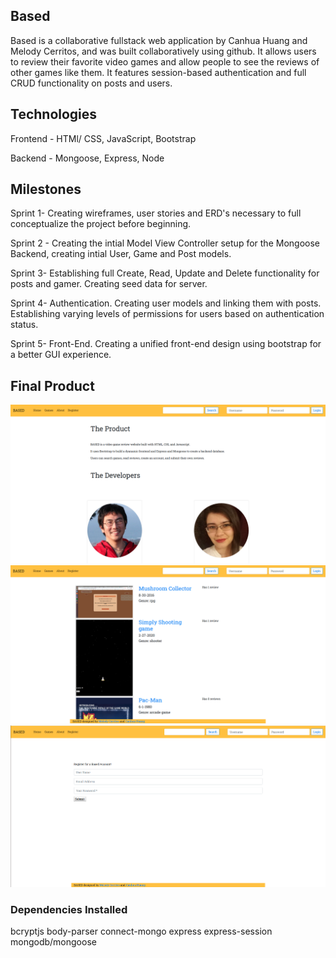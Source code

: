 ## Based
Based is a collaborative fullstack web application by Canhua Huang and Melody Cerritos, and was built collaboratively using github. It allows users to review their favorite video games and allow people to see the reviews of other games like them. It features session-based authentication and full CRUD functionality on posts and users. 

## Technologies

Frontend - HTMl/ CSS, JavaScript, Bootstrap

Backend - Mongoose, Express, Node

## Milestones

Sprint 1- Creating wireframes, user stories and ERD's necessary to full conceptualize the project before beginning. 

Sprint 2 - Creating the intial Model View Controller setup for the Mongoose Backend, creating intial User, Game and Post models. 

Sprint 3- Establishing full Create, Read, Update and Delete functionality for posts and gamer. Creating seed data for server. 

Sprint 4- Authentication. Creating user models and linking them with posts. Establishing varying levels of permissions for users based on authentication status. 

Sprint 5- Front-End. Creating a unified front-end design using bootstrap for a better GUI experience. 


## Final Product

![about](./public/images/about.png)
![allGames](./public/images/allGames.png)
![register](./public/images/register.png)

### Dependencies Installed

bcryptjs
body-parser
connect-mongo
express
express-session
mongodb/mongoose


